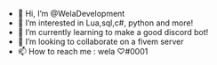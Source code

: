 - 👋 Hi, I’m @WelaDevelopment
- 👀 I’m interested in Lua,sql,c#, python and more!
- 🌱 I’m currently learning to make a good discord bot!
- 💞️ I’m looking to collaborate on a fivem server
- 📫 How to reach me : wela ♡#0001

<!---
WelaDevelopment/WelaDevelopment is a ✨ special ✨ repository because its `README.md` (this file) appears on your GitHub profile.
You can click the Preview link to take a look at your changes.
--->
